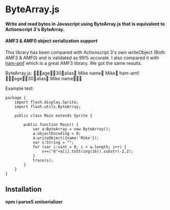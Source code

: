 # ByteArray.js

#### Write and read bytes in Javascript using ByteArray.js that is equivalent to Actionscript 3's ByteArray.

#### AMF3 & AMF0 object serialization support
This library has been compared with Actionscript 3's own writeObject (Both AMF3 & AMF0) and is validated as 99% accurate. I also compared it with [ham-amf](https://www.npmjs.com/package/ham-amf) which is a great AMF3 library. We got the same results.

ByteArray.js:
age30alias    Mike    name    Mike
ham-amf:
age30alias    Mike    name

Example test:

```
package {
	import flash.display.Sprite;
	import flash.utils.ByteArray;
	
	public class Main extends Sprite {
		
		public function Main() {
			var a:ByteArray = new ByteArray();
			a.objectEncoding = 0;
			a.writeObject({name:'Mike'});
			var s:String = "";
			for (var i:uint = 0; i < a.length; i++) {
				s+=("0"+a[i].toString(16)).substr(-2,2);
			}
			trace(s);
		}
	}
}
```

## Installation

**npm i parse5 xmlserializer**